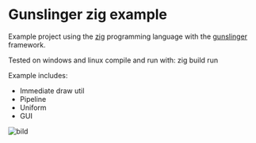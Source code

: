 # Gunslinger zig example
 
 Example project using the [zig](https://ziglang.org/) programming language with the [gunslinger](https://github.com/MrFrenik/gunslinger) framework.
 
 Tested on windows and linux
 compile and run with: zig build run
 
 Example includes:
 - Immediate draw util
 - Pipeline
 - Uniform
 - GUI
 
![bild](https://user-images.githubusercontent.com/26551674/211159547-7135d9a1-da30-42f9-a78e-d583563e2775.png)
